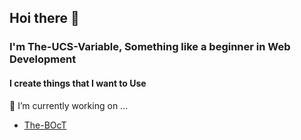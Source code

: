 ## Hoi there 👋
### I'm The-UCS-Variable, Something like a beginner in Web Development
#### I create things that I want to Use
🔭 I’m currently working on ...
  - [The-BOcT](https://the-boct.github.io/)





<!--
**The-UCS-Variable/The-UCS-Variable** is a ✨ _special_ ✨ repository because its `README.md` (this file) appears on your GitHub profile.

Here are some ideas to get you started:

- 🔭 I’m currently working on ...
- 🌱 I’m currently learning ...
- 👯 I’m looking to collaborate on ...
- 🤔 I’m looking for help with ...
- 💬 Ask me about ...
- 📫 How to reach me: ...
- 😄 Pronouns: ...
- ⚡ Fun fact: ...
-->
